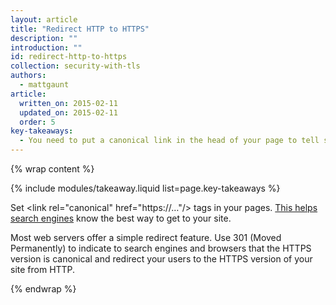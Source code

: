 ```yaml
---
layout: article
title: "Redirect HTTP to HTTPS"
description: ""
introduction: ""
id: redirect-http-to-https
collection: security-with-tls
authors:
  - mattgaunt
article:
  written_on: 2015-02-11
  updated_on: 2015-02-11
  order: 5
key-takeaways:
  - You need to put a canonical link in the head of your page to tell search engines https is the best way to get to your site.
---
```


{% wrap content %}

{% include modules/takeaway.liquid list=page.key-takeaways %}

Set &lt;link rel="canonical" href="https://…"/&gt; tags in your pages. [This
helps search engines](https://support.google.com/webmasters/answer/139066?hl=en)
know the best way to get to your site.

Most web servers offer a simple redirect feature. Use 301 (Moved Permanently) to
indicate to search engines and browsers that the HTTPS version is canonical and redirect your users to the HTTPS version of your site from HTTP.

{% endwrap %}
